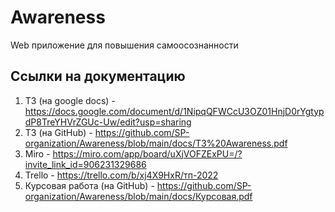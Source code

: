 # Awareness
Web приложение для повышения самоосознанности

## Ссылки на документацию
1. ТЗ (на google docs) - https://docs.google.com/document/d/1NipqQFWCcU3OZ01HnjD0rYgtypdP8TreYHVrZGUc-Uw/edit?usp=sharing
2. ТЗ (на GitHub) - https://github.com/SP-organization/Awareness/blob/main/docs/ТЗ%20Awareness.pdf
3. Miro - https://miro.com/app/board/uXjVOFZExPU=/?invite_link_id=906231329686
4. Trello - https://trello.com/b/xj4X9HxR/тп-2022
5. Курсовая работа (на GitHub) - https://github.com/SP-organization/Awareness/blob/main/docs/Курсовая.pdf
